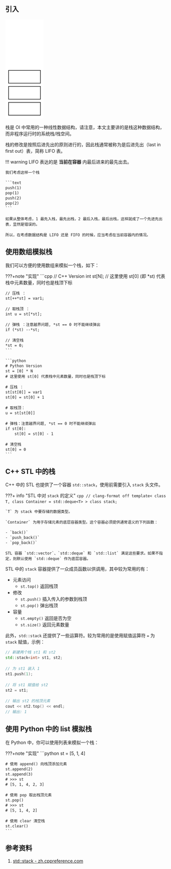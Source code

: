## 引入

![](./images/stack.svg)

栈是 OI 中常用的一种线性数据结构，请注意，本文主要讲的是栈这种数据结构，而非程序运行时的系统栈/栈空间。

栈的修改是按照后进先出的原则进行的，因此栈通常被称为是后进先出（last in first out）表，简称 LIFO 表。

!!! warning
    LIFO 表达的是 **当前在容器** 内最后进来的最先出去。
    
    我们考虑这样一个栈
    
    ```text
    push(1)
    pop(1)
    push(2)
    pop(2)
    ```
    
    如果从整体考虑，1 最先入栈，最先出栈，2 最后入栈，最后出栈，这样就成了一个先进先出表，显然是错误的。
    
    所以，在考虑数据结构是 LIFO 还是 FIFO 的时候，应当考虑在当前容器内的情况。

## 使用数组模拟栈

我们可以方便的使用数组来模拟一个栈，如下：

???+note "实现"
    ```cpp
    // C++ Version
    int st[N];
    // 这里使用 st[0] (即 *st) 代表栈中元素数量，同时也是栈顶下标
    
    // 压栈 ：
    st[++*st] = var1;
    
    // 取栈顶 ：
    int u = st[*st];
    
    // 弹栈 ：注意越界问题, *st == 0 时不能继续弹出
    if (*st) --*st;
    
    // 清空栈
    *st = 0;
    ```
    
    ```python
    # Python Version
    st = [0] * N
    # 这里使用 st[0] 代表栈中元素数量，同时也是栈顶下标
    
    # 压栈 ：
    st[st[0]] = var1
    st[0] = st[0] + 1
    
    # 取栈顶：
    u = st[st[0]]
    
    # 弹栈：注意越界问题, *st == 0 时不能继续弹出
    if st[0]:
        st[0] = st[0] - 1
    
    # 清空栈
    st[0] = 0
    ```

## C++ STL 中的栈

C++ 中的 STL 也提供了一个容器 `std::stack`，使用前需要引入 `stack` 头文件。

???+ info "STL 中对 `stack` 的定义"
    ```cpp
    // clang-format off
    template<
        class T,
        class Container = std::deque<T>
    > class stack;
    ```
    
    `T` 为 stack 中要存储的数据类型。
    
    `Container` 为用于存储元素的底层容器类型。这个容器必须提供通常语义的下列函数：
    
    - `back()`
    - `push_back()`
    - `pop_back()`
    
    STL 容器 `std::vector`、`std::deque` 和 `std::list` 满足这些要求。如果不指定，则默认使用 `std::deque` 作为底层容器。

STL 中的 `stack` 容器提供了一众成员函数以供调用，其中较为常用的有：

-   元素访问
    - `st.top()` 返回栈顶
-   修改
    - `st.push()` 插入传入的参数到栈顶
    - `st.pop()` 弹出栈顶
-   容量
    - `st.empty()` 返回是否为空
    - `st.size()` 返回元素数量

此外，`std::stack` 还提供了一些运算符。较为常用的是使用赋值运算符 `=` 为 `stack` 赋值，示例：

```cpp
// 新建两个栈 st1 和 st2
std::stack<int> st1, st2;

// 为 st1 装入 1
st1.push(1);

// 将 st1 赋值给 st2
st2 = st1;

// 输出 st2 的栈顶元素
cout << st2.top() << endl;
// 输出: 1
```

## 使用 Python 中的 list 模拟栈

在 Python 中，你可以使用列表来模拟一个栈：

???+note "实现"
    ```python
    st = [5, 1, 4]
    
    # 使用 append() 向栈顶添加元素
    st.append(2)
    st.append(3)
    # >>> st
    # [5, 1, 4, 2, 3]
    
    # 使用 pop 取出栈顶元素
    st.pop()
    # >>> st
    # [5, 1, 4, 2]
    
    # 使用 clear 清空栈
    st.clear()
    ```

## 参考资料

1. [std::stack - zh.cppreference.com](https://zh.cppreference.com/w/cpp/container/stack)
